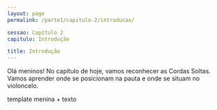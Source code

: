 ```yaml
---
layout: page
permalink: /parte1/capitulo-2/introducao/

sessao: Capítulo 2
capitulo: Introdução

title: Introdução
---
```


Olá meninos! No capítulo de hoje, vamos reconhecer as Cordas Soltas. Vamos aprender onde se posicionam na pauta e onde se situam no violoncelo.

template menina + texto
